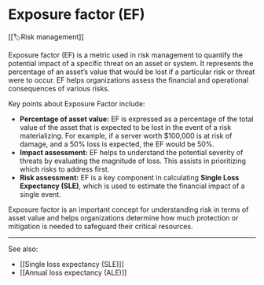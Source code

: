 
# Exposure factor (EF)

[[🏷️Risk management]]

Exposure factor (EF) is a metric used in risk management to quantify the potential impact of a specific threat on an asset or system. It represents the percentage of an asset’s value that would be lost if a particular risk or threat were to occur. EF helps organizations assess the financial and operational consequences of various risks.

Key points about Exposure Factor include:

- **Percentage of asset value:** EF is expressed as a percentage of the total value of the asset that is expected to be lost in the event of a risk materializing. For example, if a server worth $100,000 is at risk of damage, and a 50% loss is expected, the EF would be 50%.
- **Impact assessment:** EF helps to understand the potential severity of threats by evaluating the magnitude of loss. This assists in prioritizing which risks to address first.
- **Risk assessment:** EF is a key component in calculating **Single Loss Expectancy (SLE)**, which is used to estimate the financial impact of a single event.

Exposure factor is an important concept for understanding risk in terms of asset value and helps organizations determine how much protection or mitigation is needed to safeguard their critical resources.

---

See also:

- [[Single loss expectancy (SLE)]]
- [[Annual loss expectancy (ALE)]]